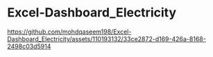 # Excel-Dashboard_Electricity

https://github.com/mohdqaseem198/Excel-Dashboard_Electricity/assets/110193132/33ce2872-d169-426a-8168-2498c03d5914
